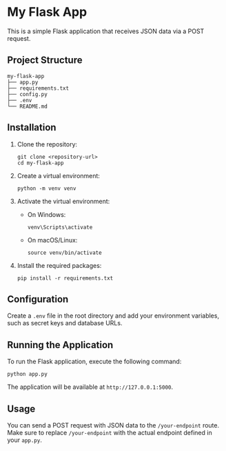 # My Flask App

This is a simple Flask application that receives JSON data via a POST request.

## Project Structure

```
my-flask-app
├── app.py
├── requirements.txt
├── config.py
├── .env
└── README.md
```

## Installation

1. Clone the repository:
   ```
   git clone <repository-url>
   cd my-flask-app
   ```

2. Create a virtual environment:
   ```
   python -m venv venv
   ```

3. Activate the virtual environment:
   - On Windows:
     ```
     venv\Scripts\activate
     ```
   - On macOS/Linux:
     ```
     source venv/bin/activate
     ```

4. Install the required packages:
   ```
   pip install -r requirements.txt
   ```

## Configuration

Create a `.env` file in the root directory and add your environment variables, such as secret keys and database URLs.

## Running the Application

To run the Flask application, execute the following command:
```
python app.py
```

The application will be available at `http://127.0.0.1:5000`.

## Usage

You can send a POST request with JSON data to the `/your-endpoint` route. Make sure to replace `/your-endpoint` with the actual endpoint defined in your `app.py`.